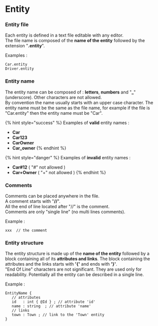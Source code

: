 # Entity

### Entity file

Each entity is defined in a text file editable with any editor. \
The file name is composed of the **name of the entity** followed by the extension "**.entity**".

Examples :

```
Car.entity
Driver.entity
```

### Entity name

The entity name can be composed of : **letters**, **numbers** and "**\_**" (underscore). Other characters are not allowed. \
By convention the name usually starts with an upper case character. The entity name must be the same as the file name, for example if the file is "Car.entity" then the entity name must be "Car".

{% hint style="success" %}
Examples of **valid** entity names :&#x20;

* **Car**&#x20;
* **Car123**&#x20;
* **CarOwner**&#x20;
* **Car\_owner**
{% endhint %}

{% hint style="danger" %}
Examples of **invalid** entity names :

* **Car#12** ( "#" not allowed )&#x20;
* **Car+Owner** ( "+" not allowed )
{% endhint %}

### Comments

Comments can be placed anywhere in the file.\
A comment starts with "**//**".\
All the end of line located after "//" is the comment.\
Comments are only "single line" (no multi lines comments).

Example :

```
xxx  // the comment
```

### Entity structure

The entity structure is made up of the **name of the entity** followed by a block containing all of its **attributes and links**. The block containing the attributes and the links starts with **'{'** and ends with **'}'**. \
"End Of Line" characters are not significant. They are used only for readability. Potentially all the entity can be described in a single line.

Example :

```
EntityName {
   // attributes 
   id   : int { @Id } ; // attribute 'id'
   name : string  ; // attribute 'name'
   // links
   town : Town ; // link to the 'Town' entity
}
```



